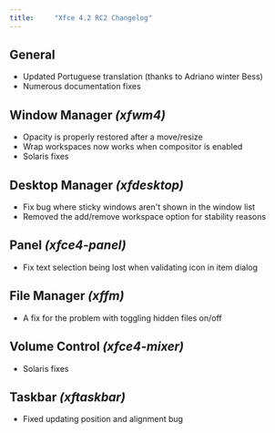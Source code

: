 ```yaml
---
title:     "Xfce 4.2 RC2 Changelog"
---
```


## General

* Updated Portuguese translation (thanks to Adriano winter Bess)
* Numerous documentation fixes

## Window Manager _(xfwm4)_

* Opacity is properly restored after a move/resize
* Wrap workspaces now works when compositor is enabled
* Solaris fixes

## Desktop Manager _(xfdesktop)_

* Fix bug where sticky windows aren't shown in the window list
* Removed the add/remove workspace option for stability reasons

## Panel _(xfce4-panel)_

* Fix text selection being lost when validating icon in item dialog

## File Manager _(xffm)_

* A fix for the problem with toggling hidden files on/off

## Volume Control _(xfce4-mixer)_

* Solaris fixes

## Taskbar _(xftaskbar)_

* Fixed updating position and alignment bug
